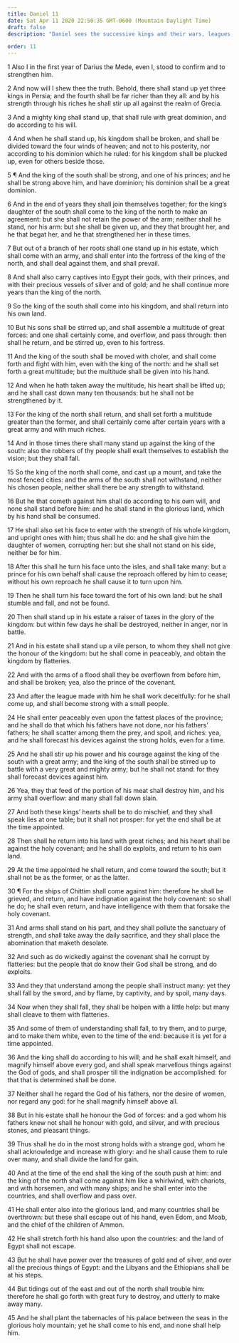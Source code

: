 ```yaml
---
title: Daniel 11
date: Sat Apr 11 2020 22:50:35 GMT-0600 (Mountain Daylight Time)
draft: false
description: "Daniel sees the successive kings and their wars, leagues, and conflicts that lead up to the Second Coming of Christ."

order: 11
---
```

    
1 Also I in the first year of Darius the Mede, even I, stood to confirm and to strengthen him.

2 And now will I shew thee the truth. Behold, there shall stand up yet three kings in Persia; and the fourth shall be far richer than they all: and by his strength through his riches he shall stir up all against the realm of Grecia.

3 And a mighty king shall stand up, that shall rule with great dominion, and do according to his will.

4 And when he shall stand up, his kingdom shall be broken, and shall be divided toward the four winds of heaven; and not to his posterity, nor according to his dominion which he ruled: for his kingdom shall be plucked up, even for others beside those.

5 ¶ And the king of the south shall be strong, and one of his princes; and he shall be strong above him, and have dominion; his dominion shall be a great dominion.

6 And in the end of years they shall join themselves together; for the king’s daughter of the south shall come to the king of the north to make an agreement: but she shall not retain the power of the arm; neither shall he stand, nor his arm: but she shall be given up, and they that brought her, and he that begat her, and he that strengthened her in these times.

7 But out of a branch of her roots shall one stand up in his estate, which shall come with an army, and shall enter into the fortress of the king of the north, and shall deal against them, and shall prevail.

8 And shall also carry captives into Egypt their gods, with their princes, and with their precious vessels of silver and of gold; and he shall continue more years than the king of the north.

9 So the king of the south shall come into his kingdom, and shall return into his own land.

10 But his sons shall be stirred up, and shall assemble a multitude of great forces: and one shall certainly come, and overflow, and pass through: then shall he return, and be stirred up, even to his fortress.

11 And the king of the south shall be moved with choler, and shall come forth and fight with him, even with the king of the north: and he shall set forth a great multitude; but the multitude shall be given into his hand.

12 And when he hath taken away the multitude, his heart shall be lifted up; and he shall cast down many ten thousands: but he shall not be strengthened by it.

13 For the king of the north shall return, and shall set forth a multitude greater than the former, and shall certainly come after certain years with a great army and with much riches.

14 And in those times there shall many stand up against the king of the south: also the robbers of thy people shall exalt themselves to establish the vision; but they shall fall.

15 So the king of the north shall come, and cast up a mount, and take the most fenced cities: and the arms of the south shall not withstand, neither his chosen people, neither shall there be any strength to withstand.

16 But he that cometh against him shall do according to his own will, and none shall stand before him: and he shall stand in the glorious land, which by his hand shall be consumed.

17 He shall also set his face to enter with the strength of his whole kingdom, and upright ones with him; thus shall he do: and he shall give him the daughter of women, corrupting her: but she shall not stand on his side, neither be for him.

18 After this shall he turn his face unto the isles, and shall take many: but a prince for his own behalf shall cause the reproach offered by him to cease; without his own reproach he shall cause it to turn upon him.

19 Then he shall turn his face toward the fort of his own land: but he shall stumble and fall, and not be found.

20 Then shall stand up in his estate a raiser of taxes in the glory of the kingdom: but within few days he shall be destroyed, neither in anger, nor in battle.

21 And in his estate shall stand up a vile person, to whom they shall not give the honour of the kingdom: but he shall come in peaceably, and obtain the kingdom by flatteries.

22 And with the arms of a flood shall they be overflown from before him, and shall be broken; yea, also the prince of the covenant.

23 And after the league made with him he shall work deceitfully: for he shall come up, and shall become strong with a small people.

24 He shall enter peaceably even upon the fattest places of the province; and he shall do that which his fathers have not done, nor his fathers’ fathers; he shall scatter among them the prey, and spoil, and riches: yea, and he shall forecast his devices against the strong holds, even for a time.

25 And he shall stir up his power and his courage against the king of the south with a great army; and the king of the south shall be stirred up to battle with a very great and mighty army; but he shall not stand: for they shall forecast devices against him.

26 Yea, they that feed of the portion of his meat shall destroy him, and his army shall overflow: and many shall fall down slain.

27 And both these kings’ hearts shall be to do mischief, and they shall speak lies at one table; but it shall not prosper: for yet the end shall be at the time appointed.

28 Then shall he return into his land with great riches; and his heart shall be against the holy covenant; and he shall do exploits, and return to his own land.

29 At the time appointed he shall return, and come toward the south; but it shall not be as the former, or as the latter.

30 ¶ For the ships of Chittim shall come against him: therefore he shall be grieved, and return, and have indignation against the holy covenant: so shall he do; he shall even return, and have intelligence with them that forsake the holy covenant.

31 And arms shall stand on his part, and they shall pollute the sanctuary of strength, and shall take away the daily sacrifice, and they shall place the abomination that maketh desolate.

32 And such as do wickedly against the covenant shall he corrupt by flatteries: but the people that do know their God shall be strong, and do exploits.

33 And they that understand among the people shall instruct many: yet they shall fall by the sword, and by flame, by captivity, and by spoil, many days.

34 Now when they shall fall, they shall be holpen with a little help: but many shall cleave to them with flatteries.

35 And some of them of understanding shall fall, to try them, and to purge, and to make them white, even to the time of the end: because it is yet for a time appointed.

36 And the king shall do according to his will; and he shall exalt himself, and magnify himself above every god, and shall speak marvellous things against the God of gods, and shall prosper till the indignation be accomplished: for that that is determined shall be done.

37 Neither shall he regard the God of his fathers, nor the desire of women, nor regard any god: for he shall magnify himself above all.

38 But in his estate shall he honour the God of forces: and a god whom his fathers knew not shall he honour with gold, and silver, and with precious stones, and pleasant things.

39 Thus shall he do in the most strong holds with a strange god, whom he shall acknowledge and increase with glory: and he shall cause them to rule over many, and shall divide the land for gain.

40 And at the time of the end shall the king of the south push at him: and the king of the north shall come against him like a whirlwind, with chariots, and with horsemen, and with many ships; and he shall enter into the countries, and shall overflow and pass over.

41 He shall enter also into the glorious land, and many countries shall be overthrown: but these shall escape out of his hand, even Edom, and Moab, and the chief of the children of Ammon.

42 He shall stretch forth his hand also upon the countries: and the land of Egypt shall not escape.

43 But he shall have power over the treasures of gold and of silver, and over all the precious things of Egypt: and the Libyans and the Ethiopians shall be at his steps.

44 But tidings out of the east and out of the north shall trouble him: therefore he shall go forth with great fury to destroy, and utterly to make away many.

45 And he shall plant the tabernacles of his palace between the seas in the glorious holy mountain; yet he shall come to his end, and none shall help him.
